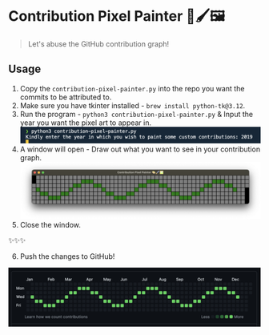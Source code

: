 # Contribution Pixel Painter 🎨🖌️🖼️

> Let's abuse the GitHub contribution graph!

## Usage

1. Copy the `contribution-pixel-painter.py` into the repo you want the commits to be attributed to.
2. Make sure you have tkinter installed - `brew install python-tk@3.12`.
3. Run the program - `python3 contribution-pixel-painter.py` & Input the year you want the pixel art to appear in.
![input year prompt](https://github.com/FreddyMSchubert/contribution-pixel-painter/blob/main/readme-assets/input-year-prompt.png)
4. A window will open - Draw out what you want to see in your contribution graph.
![Contribution Painter Window](https://github.com/FreddyMSchubert/contribution-pixel-painter/blob/main/readme-assets/contribution-painter-window.png)
5. Close the window.

✨✨✨

6. Push the changes to GitHub!

![Contribution Graph Pixel Wave](https://github.com/FreddyMSchubert/contribution-pixel-painter/blob/main/readme-assets/pixel-wave.png)